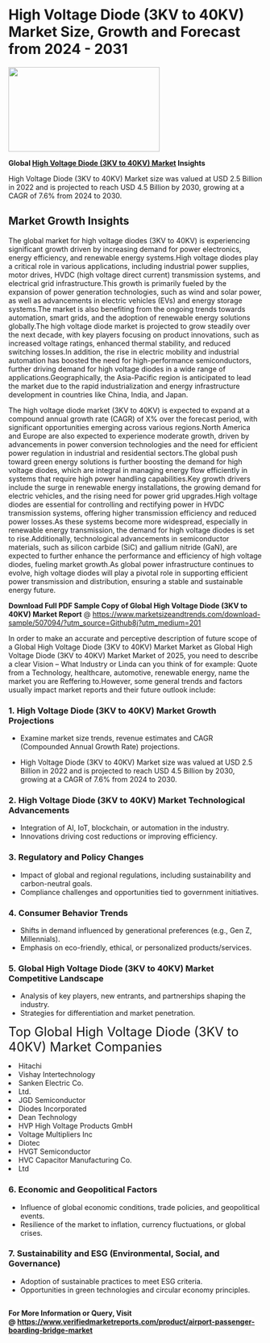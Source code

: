 <H1>High Voltage Diode (3KV to 40KV) Market Size, Growth and Forecast from 2024 - 2031</H1><img class="aligncenter size-medium wp-image-584254" src="https://thirdeyenews.in/wp-content/uploads/2024/09/Global-Market-Research-300x168.jpeg" alt="" width="300" height="168" /><p><strong>Global&nbsp;<a href="https://www.marketsizeandtrends.com/download-sample/507094/?utm_source=Github8j?utm_medium=201">High Voltage Diode (3KV to 40KV) Market</a> Insights</strong></p><p>High Voltage Diode (3KV to 40KV) Market size was valued at USD 2.5 Billion in 2022 and is projected to reach USD 4.5 Billion by 2030, growing at a CAGR of 7.6% from 2024 to 2030.</p><p><h2>Market Growth Insights</h2> <p>The global market for high voltage diodes (3KV to 40KV) is experiencing significant growth driven by increasing demand for power electronics, energy efficiency, and renewable energy systems.High voltage diodes play a critical role in various applications, including industrial power supplies, motor drives, HVDC (high voltage direct current) transmission systems, and electrical grid infrastructure.This growth is primarily fueled by the expansion of power generation technologies, such as wind and solar power, as well as advancements in electric vehicles (EVs) and energy storage systems.The market is also benefiting from the ongoing trends towards automation, smart grids, and the adoption of renewable energy solutions globally.The high voltage diode market is projected to grow steadily over the next decade, with key players focusing on product innovations, such as increased voltage ratings, enhanced thermal stability, and reduced switching losses.In addition, the rise in electric mobility and industrial automation has boosted the need for high-performance semiconductors, further driving demand for high voltage diodes in a wide range of applications.Geographically, the Asia-Pacific region is anticipated to lead the market due to the rapid industrialization and energy infrastructure development in countries like China, India, and Japan.</p> <p>The high voltage diode market (3KV to 40KV) is expected to expand at a compound annual growth rate (CAGR) of X% over the forecast period, with significant opportunities emerging across various regions.North America and Europe are also expected to experience moderate growth, driven by advancements in power conversion technologies and the need for efficient power regulation in industrial and residential sectors.The global push toward green energy solutions is further boosting the demand for high voltage diodes, which are integral in managing energy flow efficiently in systems that require high power handling capabilities.Key growth drivers include the surge in renewable energy installations, the growing demand for electric vehicles, and the rising need for power grid upgrades.High voltage diodes are essential for controlling and rectifying power in HVDC transmission systems, offering higher transmission efficiency and reduced power losses.As these systems become more widespread, especially in renewable energy transmission, the demand for high voltage diodes is set to rise.Additionally, technological advancements in semiconductor materials, such as silicon carbide (SiC) and gallium nitride (GaN), are expected to further enhance the performance and efficiency of high voltage diodes, fueling market growth.As global power infrastructure continues to evolve, high voltage diodes will play a pivotal role in supporting efficient power transmission and distribution, ensuring a stable and sustainable energy future.</p> <p><span class=""><strong>Download Full PDF Sample Copy of Global High Voltage Diode (3KV to 40KV) Market Report</strong> @ <a href="https://www.marketsizeandtrends.com/download-sample/507094/?utm_source=Github8j?utm_medium=201" target="_blank">https://www.marketsizeandtrends.com/download-sample/507094/?utm_source=Github8j?utm_medium=201</a></span></p><p>In order to make an accurate and perceptive description of future scope of a Global&nbsp;High Voltage Diode (3KV to 40KV) Market Market as Global&nbsp;High Voltage Diode (3KV to 40KV) Market Market of 2025, you need to describe a clear Vision &ndash; What Industry or Linda can you think of for example: Quote from a Technology, healthcare, automotive, renewable energy, name the market you are Reffering to.However, some general trends and factors usually impact market reports and their future outlook include:</p><h3>1.&nbsp;<strong>High Voltage Diode (3KV to 40KV) Market Growth Projections</strong></h3><ul><li>Examine market size trends, revenue estimates and CAGR (Compounded Annual Growth Rate) projections.</li><li><p>High Voltage Diode (3KV to 40KV) Market size was valued at USD 2.5 Billion in 2022 and is projected to reach USD 4.5 Billion by 2030, growing at a CAGR of 7.6% from 2024 to 2030.</p></li></ul><h3>2.&nbsp;<strong>High Voltage Diode (3KV to 40KV) Market Technological Advancements</strong></h3><ul><li>Integration of AI, IoT, blockchain, or automation in the industry.</li><li>Innovations driving cost reductions or improving efficiency.</li></ul><h3>3.&nbsp;<strong>Regulatory and Policy Changes</strong></h3><ul><li>Impact of global and regional regulations, including sustainability and carbon-neutral goals.</li><li>Compliance challenges and opportunities tied to government initiatives.</li></ul><h3>4.&nbsp;<strong>Consumer Behavior Trends</strong></h3><ul><li>Shifts in demand influenced by generational preferences (e.g., Gen Z, Millennials).</li><li>Emphasis on eco-friendly, ethical, or personalized products/services.</li></ul><h3>5.&nbsp;<strong>Global High Voltage Diode (3KV to 40KV) Market Competitive Landscape</strong></h3><ul><li>Analysis of key players, new entrants, and partnerships shaping the industry.</li><li>Strategies for differentiation and market penetration.</li></ul><p data-pm-slice="1 1 []"><span style="color: inherit; font-family: inherit; font-size: 25px;">Top Global High Voltage Diode (3KV to 40KV) Market Companies</span></p><div class="" data-test-id=""><p><li>Hitachi</li><li> Vishay Intertechnology</li><li> Sanken Electric Co.</li><li> Ltd.</li><li> JGD Semiconductor</li><li> Diodes Incorporated</li><li> Dean Technology</li><li> HVP High Voltage Products GmbH</li><li> Voltage Multipliers Inc</li><li> Diotec</li><li> HVGT Semiconductor</li><li> HVC Capacitor Manufacturing Co.</li><li>Ltd</li></p></div><h3>6.&nbsp;<strong>Economic and Geopolitical Factors</strong></h3><ul><li>Influence of global economic conditions, trade policies, and geopolitical events.</li><li>Resilience of the market to inflation, currency fluctuations, or global crises.</li></ul><h3>7.&nbsp;<strong>Sustainability and ESG (Environmental, Social, and Governance)</strong></h3><ul><li>Adoption of sustainable practices to meet ESG criteria.</li><li>Opportunities in green technologies and circular economy principles.</li></ul><h2><strong style="font-size: 14px;">For More Information or Query, Visit @&nbsp;</strong><a style="background-color: #ffffff; font-size: 14px;" href="https://www.marketsizeandtrends.com/report/high-voltage-diode-3kv-to-40kv-market/" target="_blank">https://www.verifiedmarketreports.com/product/airport-passenger-boarding-bridge-market</a></h2>
